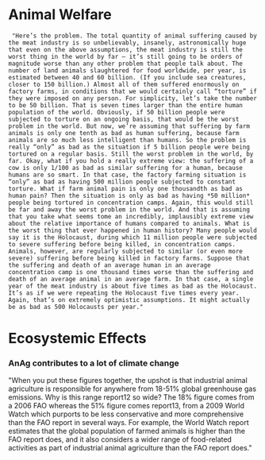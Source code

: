 # Animal Welfare

~~~
 "Here’s the problem. The total quantity of animal suffering caused by the meat industry is so unbelievably, insanely, astronomically huge that even on the above assumptions, the meat industry is still the worst thing in the world by far – it’s still going to be orders of magnitude worse than any other problem that people talk about. The number of land animals slaughtered for food worldwide, per year, is estimated between 40 and 60 billion. (If you include sea creatures, closer to 150 billion.) Almost all of them suffered enormously on factory farms, in conditions that we would certainly call “torture” if they were imposed on any person. For simplicity, let’s take the number to be 50 billion. That is seven times larger than the entire human population of the world. Obviously, if 50 billion people were subjected to torture on an ongoing basis, that would be the worst problem in the world. But now, we’re assuming that suffering by farm animals is only one tenth as bad as human suffering, because farm animals are so much less intelligent than humans. So the problem is really “only” as bad as the situation if 5 billion people were being tortured on a regular basis. Still the worst problem in the world, by far. Okay, what if you hold a really extreme view: the suffering of a cow is only 1/100 as bad as similar suffering for a human, because humans are so smart. In that case, the factory farming situation is “only” as bad as having 500 million people subjected to constant torture. What if farm animal pain is only one thousandth as bad as human pain? Then the situation is only as bad as having *50 million* people being tortured in concentration camps. Again, this would still be far and away the worst problem in the world. And that is assuming that you take what seems tome an incredibly, implausibly extreme view about the relative importance of humans compared to animals. What is the worst thing that ever happened in human history? Many people would say it is the Holocaust, during which 11 million people were subjected to severe suffering before being killed, in concentration camps. Animals, however, are regularly subjected to similar (or even more severe) suffering before being killed in factory farms. Suppose that the suffering and death of an average human in an average concentration camp is one thousand times worse than the suffering and death of an average animal in an average farm. In that case, a single year of the meat industry is about five times as bad as the Holocaust. It’s as if we were repeating the Holocaust five times every year. Again, that’s on extremely optimistic assumptions. It might actually be as bad as 500 Holocausts per year."
~~~

# Ecosystemic Effects

### AnAg contributes to a lot of climate change
"When you put these figures together, the upshot is that industrial animal agriculture is responsible for anywhere from 18-51% global greenhouse gas emissions. Why is this range report12 so wide? The 18% figure comes from a 2006 FAO whereas the 51% figure comes report13, from a 2009 World Watch which purports to be less conservative and more comprehensive than the FAO report in several ways. For example, the World Watch report estimates that the global population of farmed animals is higher than the FAO report does, and it also considers a wider range of food-related activities as part of industrial animal agriculture than the FAO report does."